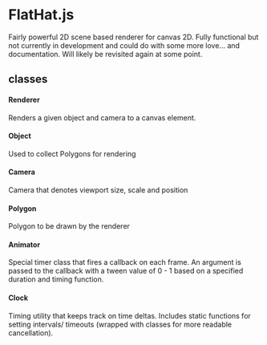 # FlatHat.js
Fairly powerful 2D scene based renderer for canvas 2D. Fully functional but not currently in development and could do with some more love... and documentation. Will likely be revisited again at some point. 

## classes

#### Renderer

Renders a given object and camera to a canvas element.

#### Object

Used to collect Polygons for rendering

#### Camera

Camera that denotes viewport size, scale and position 

#### Polygon

Polygon to be drawn by the renderer

#### Animator

Special timer class that fires a callback on each frame.
An argument is passed to the callback with a tween value of 0 - 1 based on a specified duration and timing function.

#### Clock

Timing utility that keeps track on time deltas.
Includes static functions for setting intervals/ timeouts (wrapped with classes for more readable cancellation).
